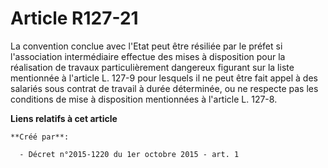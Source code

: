 # Article R127-21

La convention conclue avec l'Etat peut être résiliée par le préfet si l'association intermédiaire effectue des mises à
disposition pour la réalisation de travaux particulièrement dangereux figurant sur la liste mentionnée à l'article L. 127-9
pour lesquels il ne peut être fait appel à des salariés sous contrat de travail à durée déterminée, ou ne respecte pas les
conditions de mise à disposition mentionnées à l'article L. 127-8.

**Liens relatifs à cet article**

	**Créé par**:

	  - Décret n°2015-1220 du 1er octobre 2015 - art. 1
